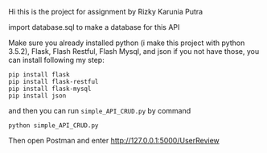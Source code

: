Hi this is the project for assignment by Rizky Karunia Putra

import database.sql to make a database for this API

Make sure you already installed python (i make this project with python 3.5.2), Flask, Flash Restful, Flash Mysql, and json
if you not have those, you can install following my step:
```
pip install flask
pip install flask-restful
pip install flask-mysql
pip install json
```
and then you can run ```simple_API_CRUD.py``` by command
```
python simple_API_CRUD.py
```

Then open Postman and enter http://127.0.0.1:5000/UserReview
